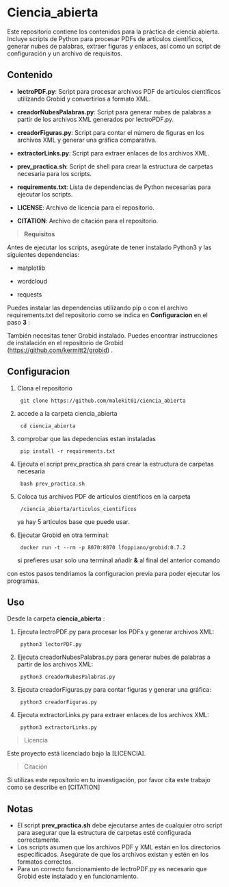 # Ciencia_abierta

Este repositorio contiene los contenidos para la práctica de ciencia abierta. Incluye scripts de Python para procesar PDFs de artículos científicos, generar nubes de palabras, extraer figuras y enlaces, así como un script de configuración y un archivo de requisitos.
## Contenido

- **lectroPDF.py**: Script para procesar archivos PDF de artículos científicos utilizando Grobid y convertirlos a formato XML.

- **creadorNubesPalabras.py**: Script para generar nubes de palabras a partir de los archivos XML generados por lectroPDF.py.

- **creadorFiguras.py**: Script para contar el número de figuras en los archivos XML y generar una gráfica comparativa.

- **extractorLinks.py**: Script para extraer enlaces de los archivos XML.

- **prev_practica.sh**: Script de shell para crear la estructura de carpetas necesaria para los scripts.

- **requirements.txt**: Lista de dependencias de Python necesarias para ejecutar los scripts.

- **LICENSE**: Archivo de licencia para el repositorio.

- **CITATION**: Archivo de citación para el repositorio.

>**Requisitos**

Antes de ejecutar los scripts, asegúrate de tener instalado Python3 y las siguientes dependencias:

- matplotlib

- wordcloud

- requests

Puedes instalar las dependencias utilizando pip o con el archivo requirements.txt del repositorio como se indica en **Configuracion** en el paso **3**  : 

También necesitas tener Grobid instalado. Puedes encontrar instrucciones de instalación en el repositorio de Grobid (https://github.com/kermitt2/grobid) .

## Configuracion

1. Clona el repositorio

		git clone https://github.com/malekit01/ciencia_abierta
2. accede a la carpeta ciencia_abierta

		cd ciencia_abierta
3. comprobar que las depedencias estan instaladas	

		pip install -r requirements.txt
4. Ejecuta el script prev_practica.sh para crear la estructura de carpetas necesaria

		bash prev_practica.sh
5. Coloca tus archivos PDF de artículos científicos en la carpeta 

	  	/ciencia_abierta/articulos_cientificos
   
	ya hay 5 articulos base que puede usar.

6.  Ejecutar Grobid en otra terminal:
	
		 docker run -t --rm -p 8070:8070 lfoppiano/grobid:0.7.2

	si prefieres usar solo una terminal añadir **&** al final del anterior comando 

con estos pasos tendriamos la configuracion previa para poder ejecutar los programas.

## Uso

Desde la carpeta **ciencia_abierta** :

1. Ejecuta lectroPDF.py para procesar los PDFs y generar archivos XML:

		python3 lectorPDF.py

2. Ejecuta creadorNubesPalabras.py para generar nubes de palabras a partir de los archivos XML:

		python3 creadorNubesPalabras.py

3. Ejecuta creadorFiguras.py para contar figuras y generar una gráfica:

		python3 creadorFiguras.py

4. Ejecuta extractorLinks.py para extraer enlaces de los archivos XML:

		python3 extractorLinks.py

>Licencia

Este proyecto está licenciado bajo la [LICENCIA].

>Citación

Si utilizas este repositorio en tu investigación, por favor cita este trabajo como se describe en [CITATION]

## Notas
- El script **prev_practica.sh** debe ejecutarse antes de cualquier otro script para asegurar que la estructura de carpetas esté configurada correctamente.
- Los scripts asumen que los archivos PDF y XML están en los directorios especificados. Asegúrate de que los archivos existan y estén en los formatos correctos.
- Para un correcto funcionamiento de lectroPDF.py es necesario que Grobid este instalado y en funcionamiento.
